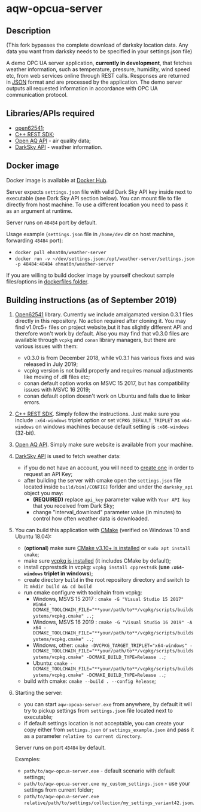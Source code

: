 # aqw-opcua-server

## Description

(This fork bypasses the complete download of darksky location data. Any data you want from darksky needs to be specified in your settings.json file)


A demo OPC UA server application, **currently in development**, that fetches weather information, such as temperature, pressure, humidity, wind speed etc, from web services online through REST calls. Responses are returned in [JSON](http://json.org/) format and are processed by the application. The demo server outputs all requested information in accordance with OPC UA communication protocol.

## Libraries/APIs required

* [open62541](https://open62541.org/);
* [C++ REST SDK](https://github.com/Microsoft/cpprestsdk);
* [Open AQ API](https://openaq.org) - air quality data;
* [DarkSky API](https://darksky.net/dev) - weather information.

## Docker image

Docker image is available at [Docker Hub](https://hub.docker.com/r/ehnat0n/weather-server).

Server expects `settings.json` file with valid Dark Sky API key inside next to executable (see Dark Sky API section below). You can mount file to file directly from host machine. To use a different location you need to pass it as an argument at runtime.

Server runs on `48484` port by default.

Usage example (`settings.json` file in `/home/dev` dir on host machine, forwarding `48484` port):

* `docker pull ehnat0n/weather-server`
* `docker run -v ~/dev/settings.json:/opt/weather-server/settings.json -p 48484:48484 ehnat0n/weather-server`

If you are willing to build docker image by yourself checkout sample files/options in [dockerfiles folder](dockerfiles/README.md).

## Building instructions (as of September 2019)

1. [Open62541](https://open62541.org/) library. Currently we include amalgamated version 0.3.1 files directly in this repository. No action required after cloning it. You may find v1.0rc5+ files on project website,but it has slightly different API and therefore won't work by default. Also you may find that v0.3.0 files are available through `vcpkg` and `conan` library managers, but there are various issues with them:

    * v0.3.0 is from December 2018, while v0.3.1 has various fixes and was released in July 2019;
    * vcpkg version is not build properly and requires manual adjustments like moving of .dll files etc;
    * conan default option works on MSVC 15 2017, but has compatibility issues with MSVC 16 2019;
    * conan default option doesn't work on Ubuntu and fails due to linker errors.

2. [C++ REST SDK](https://github.com/Microsoft/cpprestsdk). Simply follow the instructions. Just make sure you include `:x64-windows` triplet option or set `VCPKG_DEFAULT_TRIPLET` as `x64-windows` on windows machines because default setting is `:x86-windows` (32-bit).

3. [Open AQ API](https://openaq.org). Simply make sure website is available from your machine.

4. [DarkSky API](https://darksky.net/dev) is used to fetch weather data:

    * if you do not have an account, you will need to [create one](https://darksky.net/dev/register) in order to request an API Key;
    * after building the server with cmake open the `settings.json` file located inside `build/bin[/CONFIG]` forlder and under the `darksky_api` object you may:
        * **(REQUIRED)** replace `api_key` parameter value with `Your API key` that you received from Dark Sky;
        * change "interval_download" parameter value (in minutes) to control how often weather data is downloaded.

5. You can build this application with [CMake](https://cmake.org) (verified on Windows 10 and Ubuntu 18.04):

    * (**optional**) make sure [CMake v3.10+ is installed](https://cmake.org/download/) or `sudo apt install cmake`;
    * make sure [vcpkg is installed](https://github.com/microsoft/vcpkg#quick-start) (it includes CMake by default);
    * install cpprestsdk in vcpkg: `vcpkg install cpprestsdk` (**use `:x64-windows` triplet in windows**);
    * create directory `build` in the root repository directory and switch to it: `mkdir build && cd build`
    * run cmake configure with toolchain from vcpkg:
        * Windows, MSVS 15 2017 : `cmake -G "Visual Studio 15 2017" Win64 -DCMAKE_TOOLCHAIN_FILE="**your/path/to**/vcpkg/scripts/buildsystems/vcpkg.cmake" ..`;
        * Windows, MSVS 16 2019 : `cmake -G "Visual Studio 16 2019" -A x64 -DCMAKE_TOOLCHAIN_FILE="**your/path/to**/vcpkg/scripts/buildsystems/vcpkg.cmake" ..`;
        * Windows, other: `cmake -DVCPKG_TARGET_TRIPLET="x64-windows" -DCMAKE_TOOLCHAIN_FILE="**your/path/to**/vcpkg/scripts/buildsystems/vcpkg.cmake" -DCMAKE_BUILD_TYPE=Release ..`;
        * Ubuntu: `cmake -DCMAKE_TOOLCHAIN_FILE="**your/path/to**/vcpkg/scripts/buildsystems/vcpkg.cmake" -DCMAKE_BUILD_TYPE=Release ..`;
    * build with cmake: `cmake --build . --config Release`;

6. Starting the server:

    * you can start `aqw-opcua-server.exe` from anywhere, by default it will try to pickup settings from `settings.json` file located next to executable;
    * if default settings location is not acceptable, you can create your copy either from `settings.json` or `settings_example.json` and pass it as a parameter `relative to current directory`.

    Server runs on port `48484` by default.

    Examples:

    * `path/to/aqw-opcua-server.exe` - default scenario with default settings;
    * `path/to/aqw-opcua-server.exe my_custom_settings.json` - use your settings from current folder;
    * `path/to/aqw-opcua-server.exe relative/path/to/settings/collection/my_settings_variant42.json`.
